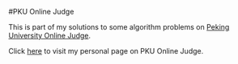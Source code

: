 #PKU Online Judge

This is part of my solutions to some algorithm problems on [Peking University Online Judge](http://poj.org).

Click [here](http://poj.org/userstatus?user_id=392377379) to visit my personal page on PKU Online Judge.